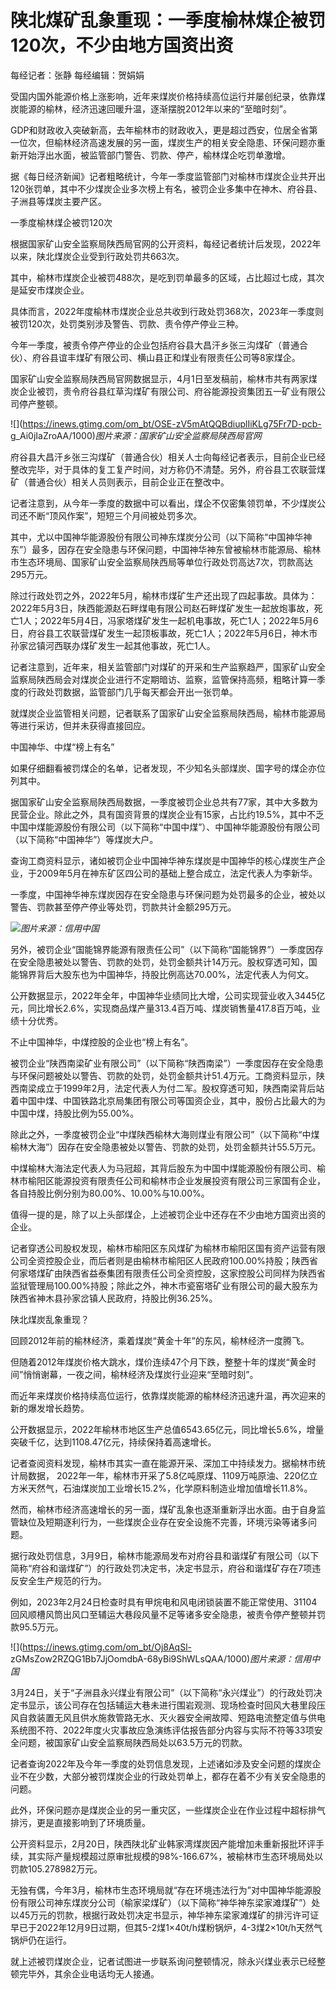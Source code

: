 # 陕北煤矿乱象重现：一季度榆林煤企被罚120次，不少由地方国资出资

每经记者：张静 每经编辑：贺娟娟

受国内国外能源价格上涨影响，近年来煤炭价格持续高位运行并屡创纪录，依靠煤炭能源的榆林，经济迅速回暖升温，逐渐摆脱2012年以来的“至暗时刻”。

GDP和财政收入突破新高，去年榆林市的财政收入，更是超过西安，位居全省第一位次，但榆林经济高速发展的另一面，煤炭生产的相关安全隐患、环保问题亦重新开始浮出水面，被监管部门警告、罚款、停产，榆林煤企吃罚单激增。

据《每日经济新闻》记者粗略统计，今年一季度监管部门对榆林市煤炭企业共开出120张罚单，其中不少煤炭企业多次榜上有名，被罚企业多集中在神木、府谷县、子洲县等煤炭主要产区。

一季度榆林煤企被罚120次

根据国家矿山安全监察局陕西局官网的公开资料，每经记者统计后发现，2022年以来，陕北煤炭企业受到行政处罚共663次。

其中，榆林市煤炭企业被罚488次，是吃到罚单最多的区域，占比超过七成，其次是延安市煤炭企业。

具体而言，2022年度榆林市煤炭企业总共收到行政处罚368次，2023年一季度则被罚120次，处罚类别涉及警告、罚款、责令停产停业三种。

今年一季度，被责令停产停业的企业包括府谷县大昌汗乡张三沟煤矿（普通合伙）、府谷县谊丰煤矿有限公司、横山县正和煤业有限责任公司等8家煤企。

国家矿山安全监察局陕西局官网数据显示，4月1日至发稿前，榆林市共有两家煤炭企业被罚，责令府谷县红草沟煤矿有限公司、府谷能源投资集团五一矿业有限公司停产整顿。

![](https://inews.gtimg.com/om_bt/OSE-zV5mAtQQBdiuplIiKLg75Fr7D-pcb-
g_Ai0jIaZroAA/1000)_图片来源：国家矿山安全监察局陕西局官网_

府谷县大昌汗乡张三沟煤矿（普通合伙）相关人士向每经记者表示，目前企业已经整改完毕，对于具体的复工复产时间，对方称仍不清楚。另外，府谷县工农联营煤矿（普通合伙）相关人员则表示，目前企业正在整改中。

记者注意到，从今年一季度的数据中可以看出，煤企不仅密集领罚单，不少煤炭公司还不断“顶风作案”，短短三个月间被处罚多次。

其中，尤以中国神华能源股份有限公司神东煤炭分公司（以下简称“中国神华神东”）最多，因存在安全隐患与环保问题，中国神华神东曾被榆林市能源局、榆林市生态环境局、国家矿山安全监察局陕西局等单位行政处罚高达7次，罚款高达295万元。

除过行政处罚之外，2022年5月，榆林市煤矿生产还出现了四起事故。具体为：2022年5月3日，陕西能源赵石畔煤电有限公司赵石畔煤矿发生一起放炮事故，死亡1人；2022年5月4日，冯家塔煤矿发生一起机电事故，死亡1人；2022年5月6日，府谷县工农联营煤矿发生一起顶板事故，死亡1人；2022年5月6日，神木市孙家岔镇河西联办煤矿发生一起其他事故，死亡1人。

记者注意到，近年来，相关监管部门对煤矿的开采和生产监察趋严，国家矿山安全监察局陕西局会对煤炭企业进行不定期暗访、监察，监管保持高频，粗略计算一季度的行政处罚数据，监管部门几乎每天都会开出一张罚单。

就煤炭企业监管相关问题，记者联系了国家矿山安全监察局陕西局，榆林市能源局等进行采访，但并未获得直接回应。

中国神华、中煤“榜上有名”

如果仔细翻看被罚煤企的名单，记者发现，不少知名头部煤炭、国字号的煤企亦位列其中。

据国家矿山安全监察局陕西局数据，一季度被罚企业总共有77家，其中大多数为民营企业。除此之外，具有国资背景的煤炭企业有15家，占比约19.5%，其中不乏中国中煤能源股份有限公司（以下简称“中国中煤”）、中国神华能源股份有限公司（以下简称“中国神华”）等煤炭大户。

查询工商资料显示，诸如被罚企业中国神华神东煤炭是中国神华的核心煤炭生产企业，于2009年5月在神东矿区四公司的基础上整合成立，法定代表人为李新华。

一季度，中国神华神东煤炭因存在安全隐患与环保问题为处罚最多的企业，被处以警告、罚款甚至停产停业等处罚，罚款共计金额295万元。

![](https://inews.gtimg.com/om_bt/Or0dpxEiYMTSeYsh2hv9ZiLJT1D8RsmHjTxrEVKzoDkdIAA/1000)_图片来源：信用中国_

另外，被罚企业“国能锦界能源有限责任公司”（以下简称“国能锦界”）一季度因存在安全隐患被处以警告、罚款的处罚，处罚金额共计14万元。股权穿透可知，国能锦界背后大股东也为中国神华，持股比例高达70.00%，法定代表人为何文。

公开数据显示，2022年全年，中国神华业绩同比大增，公司实现营业收入3445亿元，同比增长2.6%，实现商品煤产量313.4百万吨、煤炭销售量417.8百万吨，业绩十分优秀。

不止中国神华，中煤控股的企业也“榜上有名”。

被罚企业“陕西南梁矿业有限公司”（以下简称“陕西南梁”）一季度因存在安全隐患与环保问题被处以警告、罚款的处罚，处罚金额共计51.4万元。工商资料显示，陕西南梁成立于1999年2月，法定代表人为付二军。股权穿透可知，陕西南梁背后站着中国中煤、中国铁路北京局集团有限公司等国资企业，其中，股份占比最大的为中国中煤，持股比例为55.00%。

除此之外，一季度被罚企业“中煤陕西榆林大海则煤业有限公司”（以下简称“中煤榆林大海”）因存在安全隐患被处以警告、罚款的处罚，处罚金额共计55.5万元。

中煤榆林大海法定代表人为马冠超，其背后股东为中国中煤能源股份有限公司、榆林市榆阳区能源投资有限责任公司和榆林市企业发展投资有限公司三家国有企业，各自持股比例分别为80.00%、10.00%与10.00%。

值得一提的是，除了以上头部煤企，上述被罚企业中还存在不少由地方国资出资的企业。

记者穿透公司股权发现，榆林市榆阳区东风煤矿为榆林市榆阳区国有资产运营有限公司全资控股企业，而后者则是由榆林市榆阳区人民政府100.00%持股；陕西省何家塔煤矿由陕西省益泰集团有限责任公司全资控股，这家控股公司同样为陕西省监狱管理局100.00%持股；除此之外，神木市瓷窑塔矿业有限公司的最大股东为陕西省神木县孙家岔镇人民政府，持股比例36.25%。

陕北煤炭乱象重现？

回顾2012年前的榆林经济，乘着煤炭“黄金十年”的东风，榆林经济一度腾飞。

但随着2012年煤炭价格大跳水，煤价连续47个月下跌，整整十年的煤炭“黄金时间”悄悄谢幕，一夜之间，榆林经济及煤炭行业迎来“至暗时刻”。

而近年来煤炭价格持续高位运行，依靠煤炭能源的榆林经济迅速升温，再次迎来的新的爆发增长趋势。

公开数据显示，2022年榆林市地区生产总值6543.65亿元，同比增长5.6%，增量突破千亿，达到1108.47亿元，持续保持着高速增长。

记者查阅资料发现，榆林市其实一直在能源开采、深加工中持续发力。据榆林市统计局数据，
2022年一年，榆林市开采了5.8亿吨原煤、1109万吨原油、220亿立方米天然气，石油煤炭加工业增长15.2%，化学原料制造业增加值增长11.8%。

然而，榆林市经济高速增长的另一面，煤矿乱象也逐渐重新浮出水面。由于自身监管缺位及短期逐利行为，一些煤炭企业存在安全设施不完善，环境污染等诸多问题。

据行政处罚信息，3月9日，榆林市能源局发布对府谷县和谐煤矿有限公司（以下简称“府谷和谐煤矿”）的行政处罚决定书，决定书显示，府谷和谐煤矿存在7项违反安全生产规范的行为。

例如，2023年2月24日检查时具有甲烷电和风电闭锁装置不能正常使用、31104回风顺槽风筒出风口至辅运大巷段风量不足等诸多安全隐患，被责令停产整顿并罚款95.5万元。

![](https://inews.gtimg.com/om_bt/Oj8AqSl-
zGMsZow2RZQG1Bb7JjOomdbA-68yBi9ShWLsQAA/1000)_图片来源：信用中国_

3月24日，关于“子洲县永兴煤业有限公司”（以下简称“永兴煤业”）的行政处罚决定书显示，该公司存在包括辅运大巷未进行围岩观测、现场检查时回风大巷里段压风自救装置无风且供水施救管路无水、灭火器安全闸故障、短路电流整定值与供电系统图不符、2022年度火灾事故应急演练评估报告部分内容与实际不符等33项安全问题，被国家矿山安全监察局陕西局处以63.5万元的罚款。

记者查询2022年及今年一季度的处罚信息发现，上述诸如涉及安全问题的煤炭企业不在少数，大部分被罚煤炭企业的行政处罚单上，都存在着不少有关安全隐患的问题。

此外，环保问题亦是煤炭企业的另一重灾区，一些煤炭企业在作业过程中超标排气排污，更是直接影响到了环境质量。

公开资料显示，2月20日，陕西陕北矿业韩家湾煤炭因产能增加未重新报批环评手续，其实际产量规模超过原审批规模的98%-166.67%，被榆林市生态环境局处以罚款105.278982万元。

无独有偶，今年3月，榆林市生态环境局就“存在环境违法行为”对中国神华能源股份有限公司神东煤炭分公司（榆家梁煤矿）（以下简称“神华神东梁家滩煤矿”）处以45万元的罚款，根据行政处罚决定书显示，神华神东梁家滩煤矿的排污许可证早已于2022年12月9日过期，但其5-2煤1×40t/h煤粉锅炉，4-3煤2×10t/h天然气锅炉仍在运行。

就上述被罚煤炭企业，记者试图进一步联系询问整顿情况，除永兴煤业表示已经整顿完毕外，其余企业电话均无人接通。

